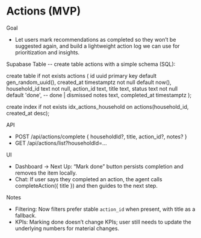 Actions (MVP)
=============

Goal
- Let users mark recommendations as completed so they won’t be suggested again, and build a lightweight action log we can use for prioritization and insights.

Supabase Table
-- create table actions with a simple schema (SQL):

  create table if not exists actions (
    id uuid primary key default gen_random_uuid(),
    created_at timestamptz not null default now(),
    household_id text not null,
    action_id text,
    title text,
    status text not null default 'done', -- done | dismissed
    notes text,
    completed_at timestamptz
  );

  create index if not exists idx_actions_household on actions(household_id, created_at desc);

API
- POST /api/actions/complete { householdId?, title, action_id?, notes? }
- GET /api/actions/list?householdId=...

UI
- Dashboard → Next Up: “Mark done” button persists completion and removes the item locally.
- Chat: If user says they completed an action, the agent calls completeAction({ title }) and then guides to the next step.

Notes
- Filtering: Now filters prefer stable `action_id` when present, with title as a fallback.
- KPIs: Marking done doesn’t change KPIs; user still needs to update the underlying numbers for material changes.
